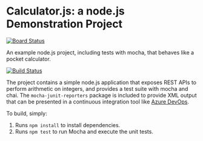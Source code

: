 Calculator.js: a node.js Demonstration Project
==============================================

[![Board Status](https://dev.azure.com/nicovt/4e5ee35d-0a1d-4627-aad3-24ceeafbc4b6/caca062f-3d3a-41c9-aa1c-eded6d9c5c49/_apis/work/boardbadge/eef7a2f2-d573-4e06-a536-10bb4cce6570)](https://dev.azure.com/nicovt/4e5ee35d-0a1d-4627-aad3-24ceeafbc4b6/_boards/board/t/caca062f-3d3a-41c9-aa1c-eded6d9c5c49/Microsoft.RequirementCategory)

An example node.js project, including tests with mocha, that behaves like
a pocket calculator.

[![Build Status](https://dev.azure.com/nicovt/mygitlabproject/_apis/build/status%2Fnvantonder.calculator?branchName=master)](https://dev.azure.com/nicovt/mygitlabproject/_build/latest?definitionId=6&branchName=master)

The project contains a simple node.js application that exposes REST APIs
to perform arithmetic on integers, and provides a test suite with mocha
and chai.  The `mocha-junit-reporters` package is included to provide XML
output that can be presented in a continuous integration tool like
[Azure DevOps](https://azure.com/devops).

To build, simply:
1. Runs `npm install` to install dependencies.
2. Runs `npm test` to run Mocha and execute the unit tests.

